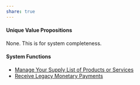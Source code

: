 ```yaml
---
share: true
---  
```


#### Unique Value Propositions
None. This is for system completeness.

#### System Functions
- [Manage Your Supply List of Products or Services](./Manage%20Your%20Supply%20List%20of%20Products%20or%20Services.md)
- [Receive Legacy Monetary Payments](./Receive%20Legacy%20Monetary%20Payments.md)

